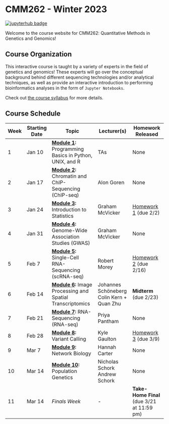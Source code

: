 # CMM262 - Winter 2023

[![jupyterhub badge](https://img.shields.io/badge/Login%20to%20JupyterHub-grey?style=for-the-badge&logo=jupyter)](https://datahub.ucsd.edu/hub/login)

Welcome to the course website for CMM262: Quantitative Methods in Genetics and Genomics! 

## Course Organization

This interactive course is taught by a variety of experts in the field of genetics and genomics! These experts will go over the conceptual background behind different sequencing technologies and/or analytical techniques, as well as provide an interactive introduction to performing bioinformatics analyses in the form of `Jupyter Notebooks`. 

Check out [the course syllabus](CMM262-Syllabus-2023.md) for more details.

## Course Schedule 

| Week | Starting Date | Topic                                                                            | Lecturer(s)                                  |  Homework Released                         |
|------|---------------|----------------------------------------------------------------------------------|----------------------------------------------|--------------------------------------------|
| 1    | Jan 10  | **[Module 1](module-1-programming):** Programming Basics in Python, UNIX, and R  | TAs                                          | None                                       |
| 2    | Jan 17  | **[Module 2](module-2-chipseq):** Chromatin and ChIP-Sequencing (ChIP-seq)       | Alon Goren                                   | None                                       |
| 3    | Jan 24  | **[Module 3](module-3-statistics):** Introduction to Statistics                  | Graham McVicker                              | [Homework 1](hw/hw1) (due 2/2)            |
| 4    | Jan 31  | **[Module 4](module-4-gwas):** Genome-Wide Association Studies (GWAS)                        | Graham McVicker                              | None                                       |
| 5    | Feb 7   | **[Module 5](module-5-scrnaseq):** Single-Cell RNA-Sequencing (scRNA-seq)        | Robert Morey                                 | [Homework 2](hw/hw2) (due 2/16)            |
| 6    | Feb 14  | **[Module 6](module-6-spatialtx):** Image Processing and Spatial Transcriptomics | Johannes Schöneberg<br>Colin Kern + Quan Zhu | **Midterm** (due 2/23)                     |
| 7    | Feb 21  | **[Module 7](module-7-rnaseq):** RNA-Sequencing (RNA-seq)            | Priya Pantham                                | None             |
| 8    | Feb 28  | **[Module 8](module-8-variantcalling):** Variant Calling                         | Kyle Gaulton                                 | [Homework 3](hw/hw3) (due 3/9)                                       |
| 9    | Mar 7   | **[Module 9](module-9-networks):** Network Biology                               | Hannah Carter                                | None                                       |
| 10   | Mar 14  | **[Module 10](module-10-popgen):** Population Genetics                           | Nicholas Schork<br>Andrew Schork             | None                                       |
| 11   | Mar 14  | <i>Finals Week</i>                                                               | -                                            | **Take-Home Final** (due 3/21 at 11:59 pm) |
